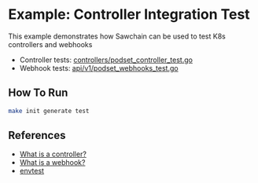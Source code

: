 # Example: Controller Integration Test

This example demonstrates how Sawchain can be used to test K8s controllers and webhooks

* Controller tests: [controllers/podset_controller_test.go](./controllers/podset_controller_test.go)
* Webhook tests: [api/v1/podset_webhooks_test.go](./api/v1/podset_webhooks_test.go)

## How To Run

```bash
make init generate test
```

## References

* [What is a controller?](https://book-v1.book.kubebuilder.io/basics/what_is_a_controller)
* [What is a webhook?](https://book-v1.book.kubebuilder.io/beyond_basics/what_is_a_webhook)
* [envtest](https://pkg.go.dev/sigs.k8s.io/controller-runtime/pkg/envtest)
